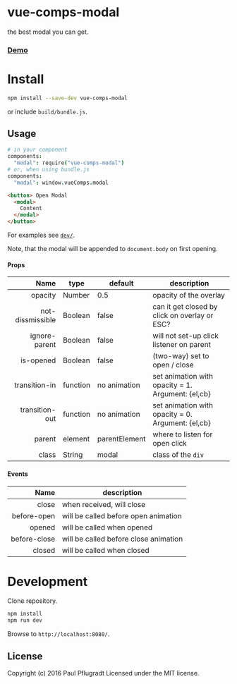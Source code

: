 # vue-comps-modal

the best modal you can get.

### [Demo](https://vue-comps.github.io/vue-comps-modal)

# Install

```sh
npm install --save-dev vue-comps-modal
```
or include `build/bundle.js`.

## Usage
```coffee
# in your component
components:
  "modal": require("vue-comps-modal")
# or, when using bundle.js
components:
  "modal": window.vueComps.modal
```
```html
<button> Open Modal
  <modal>
    Content
  </modal>
</button>
```

For examples see [`dev/`](https://github.com/vue-comps/vue-comps-modal/tree/master/dev).

Note, that the modal will be appended to `document.body` on first opening.

#### Props
| Name | type | default | description |
| ---:| --- | ---| --- |
| opacity | Number | 0.5 | opacity of the overlay |
| not-dissmissible | Boolean | false | can it get closed by click on overlay or ESC? |
| ignore-parent | Boolean | false | will not set-up click listener on parent |
| is-opened | Boolean | false | (two-way) set to open / close |
| transition-in | function | no animation | set animation with opacity = 1. Argument: {el,cb} |
| transition-out | function | no animation | set animation with opacity = 0. Argument: {el,cb} |
| parent | element | parentElement | where to listen for open click |
| class | String | modal | class of the `div`|


#### Events
| Name |  description |
| ---:| --- |
| close |  when received, will close |
| before-open | will be called before open animation |
| opened |  will be called when opened |
| before-close |  will be called before close animation |
| closed |  will be called when closed |


# Development
Clone repository.
```sh
npm install
npm run dev
```
Browse to `http://localhost:8080/`.

## License
Copyright (c) 2016 Paul Pflugradt
Licensed under the MIT license.
